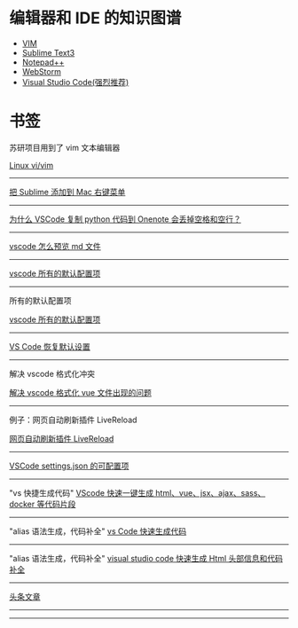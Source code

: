 # 编辑器和 IDE 的知识图谱

- [VIM](https://www.jianshu.com/p/bcbe916f97e1)
- [Sublime Text3](https://www.sublimetext.com/3)
- [Notepad++](https://notepad-plus-plus.org/downloads/)
- [WebStorm](https://www.jetbrains.com/webstorm/)
- [Visual Studio Code(强烈推荐)](https://code.visualstudio.com/)

# 书签

苏研项目用到了 vim 文本编辑器

[Linux vi/vim](https://www.runoob.com/linux/linux-vim.html)

---

[把 Sublime 添加到 Mac 右键菜单](https://cloud.tencent.com/developer/article/1329530)

---

[为什么 VSCode 复制 python 代码到 Onenote 会丢掉空格和空行？](https://www.zhihu.com/question/59656822)

---

[vscode 怎么预览 md 文件](http://www.imooc.com/wenda/detail/501362)

---

[vscode 所有的默认配置项](https://blog.csdn.net/Gabriel_wei/article/details/90440542)

---

所有的默认配置项

[vscode 所有的默认配置项](https://blog.csdn.net/Gabriel_wei/article/details/90440542)

---

[VS Code 恢复默认设置](https://blog.csdn.net/lidysun/article/details/85242748)

---

解决 vscode 格式化冲突

[解决 vscode 格式化 vue 文件出现的问题](https://www.cnblogs.com/weiqinl/p/8871826.html)

---

例子：网页自动刷新插件 LiveReload

[网页自动刷新插件 LiveReload](https://blog.csdn.net/whoami021/article/details/19903769)

---

[VSCode settings.json 的可配置项](https://www.jianshu.com/p/94a53a363b64)

---

"vs 快捷生成代码"
[VScode 快速一键生成 html、vue、jsx、ajax、sass、docker 等代码片段](https://segmentfault.com/a/1190000012655646)

---

"alias 语法生成，代码补全"
[vs Code 快速生成代码](https://segmentfault.com/a/1190000018615760?utm_source=tag-newest)

---

"alias 语法生成，代码补全"
[visual studio code 快速生成 Html 头部信息和代码补全](https://blog.csdn.net/qq_39924781/article/details/80059087)

---

[头条文章](https://card.weibo.com/article/m/show/id/2309404481245269590198?_wb_client_=1)

---

---

